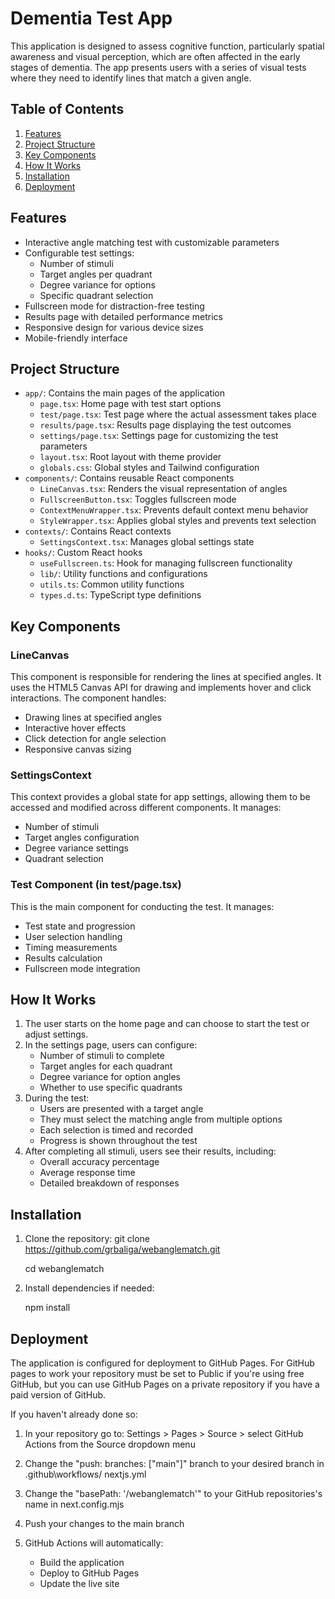 # Dementia Test App

This application is designed to assess cognitive function, particularly spatial awareness and visual perception, which are often affected in the early stages of dementia. The app presents users with a series of visual tests where they need to identify lines that match a given angle.

## Table of Contents

1. [Features](#features)
2. [Project Structure](#project-structure)
3. [Key Components](#key-components)
4. [How It Works](#how-it-works)
5. [Installation](#installation)
6. [Deployment](#deployment)

## Features

- Interactive angle matching test with customizable parameters
- Configurable test settings:
  - Number of stimuli
  - Target angles per quadrant
  - Degree variance for options
  - Specific quadrant selection
- Fullscreen mode for distraction-free testing
- Results page with detailed performance metrics
- Responsive design for various device sizes
- Mobile-friendly interface

## Project Structure

- `app/`: Contains the main pages of the application
  - `page.tsx`: Home page with test start options
  - `test/page.tsx`: Test page where the actual assessment takes place
  - `results/page.tsx`: Results page displaying the test outcomes
  - `settings/page.tsx`: Settings page for customizing the test parameters
  - `layout.tsx`: Root layout with theme provider
  - `globals.css`: Global styles and Tailwind configuration
- `components/`: Contains reusable React components
  - `LineCanvas.tsx`: Renders the visual representation of angles
  - `FullscreenButton.tsx`: Toggles fullscreen mode
  - `ContextMenuWrapper.tsx`: Prevents default context menu behavior
  - `StyleWrapper.tsx`: Applies global styles and prevents text selection
- `contexts/`: Contains React contexts
  - `SettingsContext.tsx`: Manages global settings state
- `hooks/`: Custom React hooks
  - `useFullscreen.ts`: Hook for managing fullscreen functionality
  - `lib/`: Utility functions and configurations
  - `utils.ts`: Common utility functions
  - `types.d.ts`: TypeScript type definitions

## Key Components

### LineCanvas
This component is responsible for rendering the lines at specified angles. It uses the HTML5 Canvas API for drawing and implements hover and click interactions. The component handles:
- Drawing lines at specified angles
- Interactive hover effects
- Click detection for angle selection
- Responsive canvas sizing

### SettingsContext
This context provides a global state for app settings, allowing them to be accessed and modified across different components. It manages:
- Number of stimuli
- Target angles configuration
- Degree variance settings
- Quadrant selection

### Test Component (in test/page.tsx)
This is the main component for conducting the test. It manages:
- Test state and progression
- User selection handling
- Timing measurements
- Results calculation
- Fullscreen mode integration

## How It Works

1. The user starts on the home page and can choose to start the test or adjust settings.
2. In the settings page, users can configure:
   - Number of stimuli to complete
   - Target angles for each quadrant
   - Degree variance for option angles
   - Whether to use specific quadrants
3. During the test:
   - Users are presented with a target angle
   - They must select the matching angle from multiple options
   - Each selection is timed and recorded
   - Progress is shown throughout the test
4. After completing all stimuli, users see their results, including:
   - Overall accuracy percentage
   - Average response time
   - Detailed breakdown of responses

## Installation

1. Clone the repository:
   git clone https://github.com/grbaliga/webanglematch.git
   
   cd webanglematch

2. Install dependencies if needed:

   npm install

## Deployment

The application is configured for deployment to GitHub Pages. 
For GitHub pages to work your repository must be set to Public if you're using free GitHub, but you can use GitHub Pages on a 
private repository if you have a paid version of GitHub.

If you haven't already done so:
  1. In your repository go to: Settings > Pages > Source > select GitHub Actions from the Source dropdown menu
  2. Change the "push: branches: ["main"]" branch to your desired branch in .github\workflows/ nextjs.yml 
  3. Change the "basePath: '/webanglematch'" to your GitHub repositories's name in next.config.mjs

1. Push your changes to the main branch
2. GitHub Actions will automatically:
   - Build the application
   - Deploy to GitHub Pages
   - Update the live site